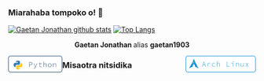 ### Miarahaba tompoko o! 👋


[![Gaetan Jonathan github stats](https://github-readme-stats.vercel.app/api?username=gaetan1903&show_icons=true&locale=en&title_color=008080&icon_color=008080&include_all_commits=true&count_private=true)](https://github.com/anuraghazra/github-readme-stats)
[![Top Langs](https://github-readme-stats.vercel.app/api/top-langs/?username=gaetan1903&hide=css,html&langs_count=10&layout=compact&locale=en&hide_border=true&title_color=008080)](https://github.com/anuraghazra/github-readme-stats)




<p align=center> <strong> Gaetan Jonathan </strong> alias <strong> gaetan1903 </strong> <p>



  <a> <img align=left src="https://github.com/Mahalinoro/Mahalinoro/blob/master/assets/python.png"> </a>
  <a> <img align=right src="https://github.com/Mahalinoro/Mahalinoro/blob/master/assets/archlinux.png"> </a>

  
  
  ### Misaotra nitsidika
